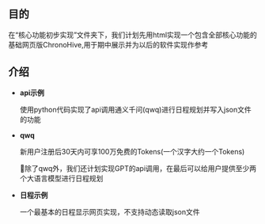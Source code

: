 ## 目的

在“核心功能初步实现”文件夹下，我们计划先用html实现一个包含全部核心功能的基础网页版ChronoHive,用于期中展示并为以后的软件实现作参考

## 介绍

- **api示例**

  使用python代码实现了api调用通义千问(qwq)进行日程规划并写入json文件的功能

- **qwq**

  新用户注册后30天内可享100万免费的Tokens(一个汉字大约一个Tokens)

  🎯除了qwq外，我们还计划实现GPT的api调用，在最后可以给用户提供至少两个大语言模型进行日程规划

- **日程示例**

  一个最基本的日程显示网页实现，不支持动态读取json文件
